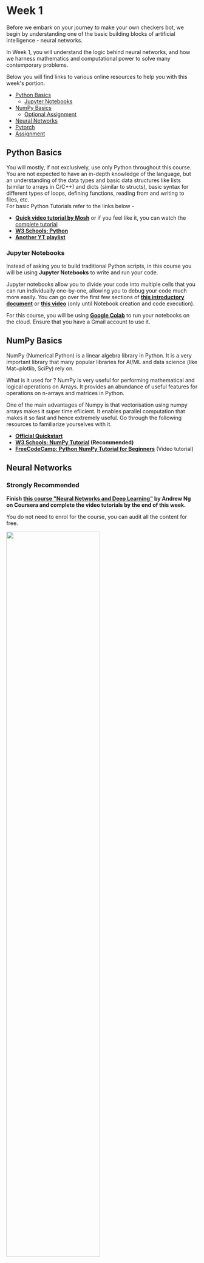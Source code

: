# Week 1

Before we embark on your journey to make your own checkers bot, we begin by understanding one of the basic building blocks of artificial intelligence - neural networks.

In Week 1, you will understand the logic behind neural networks, and how we harness mathematics and computational power to solve many contemporary problems.

Below you will find links to various online resources to help you with this week's portion.

- [Python Basics](#python-basics)
  - [Jupyter Notebooks](#jupyter-notebooks)
- [NumPy Basics](#numpy-basics)
  - [Optional Assignment](#optional-assignment)
- [Neural Networks](#neural-networks)
- [Pytorch](#pytorch)
- [Assignment](#assignment)

## Python Basics

You will mostly, if not exclusively, use only Python throughout this course. You are not expected to have an in-depth knowledge of the language, but an understanding of the data types and basic data structures like lists (similar to arrays in C/C++) and dicts (similar to structs), basic syntax for different types of loops, defining functions, reading from and writing to files, etc.  
For basic Python Tutorials refer to the links below -

- [**Quick video tutorial by Mosh**](https://www.youtube.com/watch?v=kqtD5dpn9C8) or if you feel like it, you can watch the [complete tutorial](https://www.youtube.com/watch?v=_uQrJ0TkZlc)
- [**W3 Schools: Python**](https://www.w3schools.com/python/)
- [**Another YT playlist**](https://www.youtube.com/playlist?list=PLzMcBGfZo4-mFu00qxl0a67RhjjZj3jXm)

### Jupyter Notebooks

Instead of asking you to build traditional Python scripts, in this course you will be using **Jupyter Notebooks** to write and run your code.

Jupyter notebooks allow you to divide your code into multiple cells that you can run individually one-by-one, allowing you to debug your code much more easily. You can go over the first few sections of [**this introductory document**](https://realpython.com/jupyter-notebook-introduction/) or [**this video**](https://www.youtube.com/watch?v=HW29067qVWk) (only until Notebook creation and code execution).

For this course, you will be using [**Google Colab**](https://colab.google/) to run your notebooks on the cloud. Ensure that you have a Gmail account to use it.

## NumPy Basics

NumPy (Numerical Python) is a linear algebra library in Python. It is a very important library that many popular libraries for AI/ML and data science (like Mat−plotlib, SciPy) rely on.

What is it used for ?
NumPy is very useful for performing mathematical and logical operations on Arrays. It provides an abundance of useful features for operations on n-arrays and matrices in Python.

One of the main advantages of Numpy is that vectorisation using numpy arrays makes it super time efiicient. It enables parallel computation that makes it so fast and hence extremely useful. Go through the following resources to familiarize yourselves with it.

- [**Official Quickstart**](https://numpy.org/doc/stable/user/quickstart.html)
- **[W3 Schools: NumPy Tutorial](https://www.w3schools.com/python/numpy/default.asp) (Recommended)**
- [**FreeCodeCamp: Python NumPy Tutorial for Beginners**](https://www.youtube.com/watch?v=QUT1VHiLmmI&pp=ygUObnVtcHkgdHV0b3JpYWw%3D) (Video tutorial)

## Neural Networks

### **Strongly Recommended**

**Finish [this course "Neural Networks and Deep Learning"](https://www.coursera.org/learn/neural-networks-deep-learning?specialization=deep-learning) by Andrew Ng on Coursera and complete the video tutorials by the end of this week.**

You do not need to enrol for the course, you can audit all the content for free.

<img src="../misc/coursera_audit.png" width="70%" height="70%"></img>  
 _Upon pressing the Enroll for Free button, you will see this popup. Click on the "Audit" hyperlink near the bottom, underlined in red_

- You may also watch [**this 4 video infographic series by 3Blue1Brown**](https://www.youtube.com/playlist?list=PLZHQObOWTQDNU6R1_67000Dx_ZCJB-3pi) to better understand a lot of the math behind neural networks

## PyTorch

PyTorch is another powerful library we'll be using to implement our neural networks. Again, you do not require an in-depth knowledge of this module, just a basic understanding of the syntax and the specific functions we'll be using.

- [**PyTorch tutorial**](https://pytorch.org/tutorials/beginner/basics/intro.html) for the basic functions you'll need to build the classifier.
- [**Complete video tutorial**](https://www.youtube.com/watch?v=c36lUUr864M&pp=ygUcbmV1cmFsIG5ldHdvcmsgd2l0aCBweXRvcmNoIA%3D%3D)
